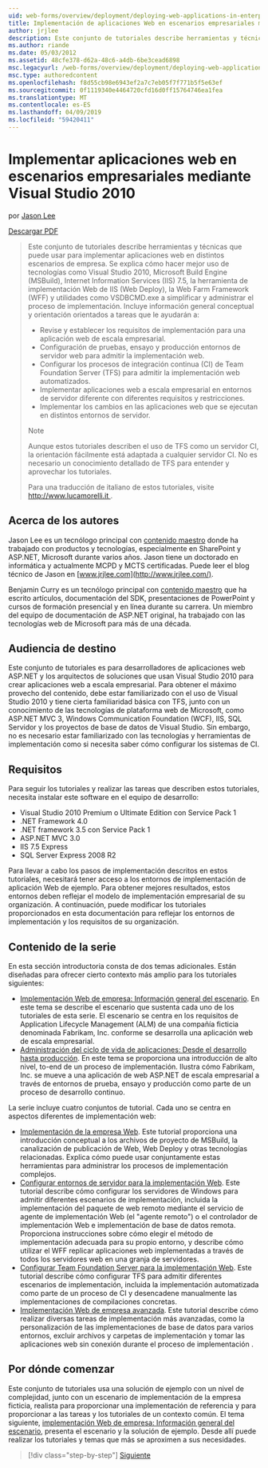 ```yaml
---
uid: web-forms/overview/deployment/deploying-web-applications-in-enterprise-scenarios/deploying-web-applications-in-enterprise-scenarios
title: Implementación de aplicaciones Web en escenarios empresariales mediante Visual Studio 2010 | Microsoft Docs
author: jrjlee
description: Este conjunto de tutoriales describe herramientas y técnicas que puede usar para implementar aplicaciones web en distintos escenarios de empresa. Se explica cómo aprovechar al máximo...
ms.author: riande
ms.date: 05/03/2012
ms.assetid: 48cfe378-d62a-48c6-a4db-6be3cead6898
msc.legacyurl: /web-forms/overview/deployment/deploying-web-applications-in-enterprise-scenarios/deploying-web-applications-in-enterprise-scenarios
msc.type: authoredcontent
ms.openlocfilehash: f8d55cb98e6943ef2a7c7eb05f7f771b5f5e63ef
ms.sourcegitcommit: 0f1119340e4464720cfd16d0ff15764746ea1fea
ms.translationtype: MT
ms.contentlocale: es-ES
ms.lasthandoff: 04/09/2019
ms.locfileid: "59420411"
---
```

# <a name="deploying-web-applications-in-enterprise-scenarios-using-visual-studio-2010"></a>Implementar aplicaciones web en escenarios empresariales mediante Visual Studio 2010

por [Jason Lee](https://github.com/jrjlee)

[Descargar PDF](https://msdnshared.blob.core.windows.net/media/MSDNBlogsFS/prod.evol.blogs.msdn.com/CommunityServer.Blogs.Components.WeblogFiles/00/00/00/63/56/8130.DeployingWebAppsInEnterpriseScenarios.pdf)

> Este conjunto de tutoriales describe herramientas y técnicas que puede usar para implementar aplicaciones web en distintos escenarios de empresa. Se explica cómo hacer mejor uso de tecnologías como Visual Studio 2010, Microsoft Build Engine (MSBuild), Internet Information Services (IIS) 7.5, la herramienta de implementación Web de IIS (Web Deploy), la Web Farm Framework (WFF) y utilidades como VSDBCMD.exe a simplificar y administrar el proceso de implementación. Incluye información general conceptual y orientación orientados a tareas que le ayudarán a:
> 
> - Revise y establecer los requisitos de implementación para una aplicación web de escala empresarial.
> - Configuración de pruebas, ensayo y producción entornos de servidor web para admitir la implementación web.
> - Configurar los procesos de integración continua (CI) de Team Foundation Server (TFS) para admitir la implementación web automatizados.
> - Implementar aplicaciones web a escala empresarial en entornos de servidor diferente con diferentes requisitos y restricciones.
> - Implementar los cambios en las aplicaciones web que se ejecutan en distintos entornos de servidor.
> 
> > [!NOTE]
> > Aunque estos tutoriales describen el uso de TFS como un servidor CI, la orientación fácilmente está adaptada a cualquier servidor CI. No es necesario un conocimiento detallado de TFS para entender y aprovechar los tutoriales.
> 
> 
> Para una traducción de italiano de estos tutoriales, visite [ http://www.lucamorelli.it ](http://www.lucamorelli.it).


## <a name="about-the-authors"></a>Acerca de los autores

Jason Lee es un tecnólogo principal con [contenido maestro](http://www.contentmaster.com/) donde ha trabajado con productos y tecnologías, especialmente en SharePoint y ASP.NET, Microsoft durante varios años. Jason tiene un doctorado en informática y actualmente MCPD y MCTS certificadas. Puede leer el blog técnico de Jason en [www.jrjlee.com](http://www.jrjlee.com/).

Benjamin Curry es un tecnólogo principal con [contenido maestro](http://www.contentmaster.com/) que ha escrito artículos, documentación del SDK, presentaciones de PowerPoint y cursos de formación presencial y en línea durante su carrera. Un miembro del equipo de documentación de ASP.NET original, ha trabajado con las tecnologías web de Microsoft para más de una década.

## <a name="target-audience"></a>Audiencia de destino

Este conjunto de tutoriales es para desarrolladores de aplicaciones web ASP.NET y los arquitectos de soluciones que usan Visual Studio 2010 para crear aplicaciones web a escala empresarial. Para obtener el máximo provecho del contenido, debe estar familiarizado con el uso de Visual Studio 2010 y tiene cierta familiaridad básica con TFS, junto con un conocimiento de las tecnologías de plataforma web de Microsoft, como ASP.NET MVC 3, Windows Communication Foundation (WCF), IIS, SQL Servidor y los proyectos de base de datos de Visual Studio. Sin embargo, no es necesario estar familiarizado con las tecnologías y herramientas de implementación como si necesita saber cómo configurar los sistemas de CI.

## <a name="requirements"></a>Requisitos

Para seguir los tutoriales y realizar las tareas que describen estos tutoriales, necesita instalar este software en el equipo de desarrollo:

- Visual Studio 2010 Premium o Ultimate Edition con Service Pack 1
- .NET Framework 4.0
- .NET framework 3.5 con Service Pack 1
- ASP.NET MVC 3.0
- IIS 7.5 Express
- SQL Server Express 2008 R2

Para llevar a cabo los pasos de implementación descritos en estos tutoriales, necesitará tener acceso a los entornos de implementación de aplicación Web de ejemplo. Para obtener mejores resultados, estos entornos deben reflejar el modelo de implementación empresarial de su organización. A continuación, puede modificar los tutoriales proporcionados en esta documentación para reflejar los entornos de implementación y los requisitos de su organización.

## <a name="series-contents"></a>Contenido de la serie

En esta sección introductoria consta de dos temas adicionales. Están diseñadas para ofrecer cierto contexto más amplio para los tutoriales siguientes:

- [Implementación Web de empresa: Información general del escenario](enterprise-web-deployment-scenario-overview.md). En este tema se describe el escenario que sustenta cada uno de los tutoriales de esta serie. El escenario se centra en los requisitos de Application Lifecycle Management (ALM) de una compañía ficticia denominada Fabrikam, Inc. conforme se desarrolla una aplicación web de escala empresarial.
- [Administración del ciclo de vida de aplicaciones: Desde el desarrollo hasta producción](application-lifecycle-management-from-development-to-production.md). En este tema se proporciona una introducción de alto nivel, to-end de un proceso de implementación. Ilustra cómo Fabrikam, Inc. se mueve a una aplicación de web ASP.NET de escala empresarial a través de entornos de prueba, ensayo y producción como parte de un proceso de desarrollo continuo.

La serie incluye cuatro conjuntos de tutorial. Cada uno se centra en aspectos diferentes de implementación web:

- [Implementación de la empresa Web](../web-deployment-in-the-enterprise/web-deployment-in-the-enterprise.md). Este tutorial proporciona una introducción conceptual a los archivos de proyecto de MSBuild, la canalización de publicación de Web, Web Deploy y otras tecnologías relacionadas. Explica cómo puede usar conjuntamente estas herramientas para administrar los procesos de implementación complejos.
- [Configurar entornos de servidor para la implementación Web](../configuring-server-environments-for-web-deployment/configuring-server-environments-for-web-deployment.md). Este tutorial describe cómo configurar los servidores de Windows para admitir diferentes escenarios de implementación, incluida la implementación del paquete de web remoto mediante el servicio de agente de implementación Web (el "agente remoto") o el controlador de implementación Web e implementación de base de datos remota. Proporciona instrucciones sobre cómo elegir el método de implementación adecuada para su propio entorno, y describe cómo utilizar el WFF replicar aplicaciones web implementadas a través de todos los servidores web en una granja de servidores.
- [Configurar Team Foundation Server para la implementación Web](../configuring-team-foundation-server-for-web-deployment/configuring-team-foundation-server-for-web-deployment.md). Este tutorial describe cómo configurar TFS para admitir diferentes escenarios de implementación, incluida la implementación automatizada como parte de un proceso de CI y desencadene manualmente las implementaciones de compilaciones concretas.
- [Implementación Web de empresa avanzada](../advanced-enterprise-web-deployment/advanced-enterprise-web-deployment.md). Este tutorial describe cómo realizar diversas tareas de implementación más avanzadas, como la personalización de las implementaciones de base de datos para varios entornos, excluir archivos y carpetas de implementación y tomar las aplicaciones web sin conexión durante el proceso de implementación .

## <a name="where-to-start"></a>Por dónde comenzar

Este conjunto de tutoriales usa una solución de ejemplo con un nivel de complejidad, junto con un escenario de implementación de la empresa ficticia, realista para proporcionar una implementación de referencia y para proporcionar a las tareas y los tutoriales de un contexto común. El tema siguiente, [implementación Web de empresa: Información general del escenario](enterprise-web-deployment-scenario-overview.md), presenta el escenario y la solución de ejemplo. Desde allí puede realizar los tutoriales y temas que más se aproximen a sus necesidades.

> [!div class="step-by-step"]
> [Siguiente](enterprise-web-deployment-scenario-overview.md)
